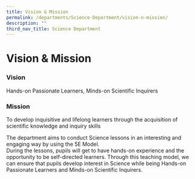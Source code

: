 ```yaml
---
title: Vision & Mission
permalink: /departments/Science-Department/vision-n-mission/
description: ""
third_nav_title: Science Department
---
```

# Vision & Mission
### Vision

Hands-on Passionate Learners, Minds-on Scientific Inquirers

### Mission

To develop inquisitive and lifelong learners through the acquisition of scientific knowledge and inquiry skills  
  
The department aims to conduct Science lessons in an interesting and engaging way by using the 5E Model.  
During the lessons, pupils will get to have hands-on experience and the opportunity to be self-directed learners. Through this teaching model, we can ensure that pupils develop interest in Science while being Hands-on Passionate Learners and Minds-on Scientific Inquirers.